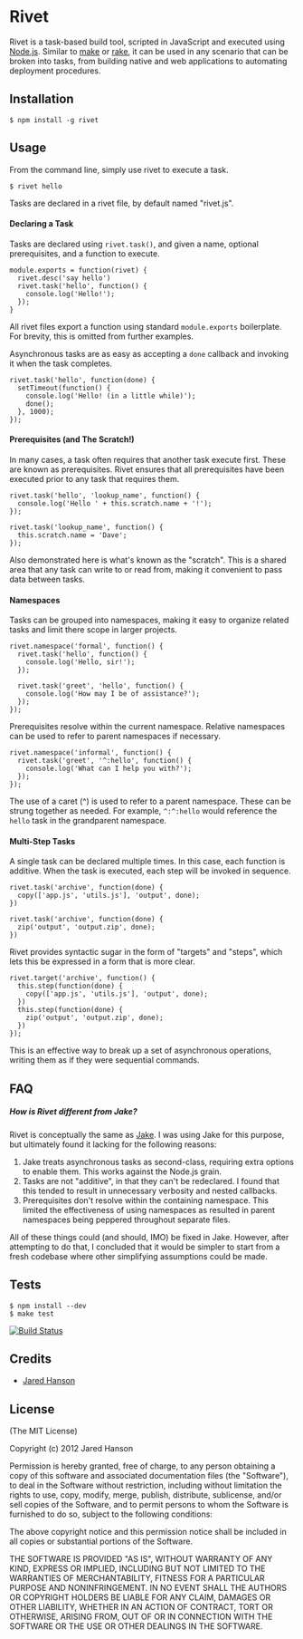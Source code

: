 # Rivet

Rivet is a task-based build tool, scripted in JavaScript and executed using
[Node.js](http://nodejs.org/).  Similar to [make](http://www.gnu.org/software/make/)
or [rake](http://rake.rubyforge.org/), it can be used in any scenario that can
be broken into tasks, from building native and web applications to automating
deployment procedures.  

## Installation

    $ npm install -g rivet

## Usage

From the command line, simply use rivet to execute a task.

    $ rivet hello
    
Tasks are declared in a rivet file, by default named "rivet.js".

#### Declaring a Task

Tasks are declared using `rivet.task()`, and given a name, optional
prerequisites, and a function to execute.

    module.exports = function(rivet) {
      rivet.desc('say hello')
      rivet.task('hello', function() {
        console.log('Hello!');
      });
    }

All rivet files export a function using standard `module.exports` boilerplate.
For brevity, this is omitted from further examples.

Asynchronous tasks are as easy as accepting a `done` callback and invoking it
when the task completes.

    rivet.task('hello', function(done) {
      setTimeout(function() {
        console.log('Hello! (in a little while)');
        done();
      }, 1000);
    });
    
#### Prerequisites (and The Scratch!)

In many cases, a task often requires that another task execute first.  These
are known as prerequisites.  Rivet ensures that all prerequisites have been
executed prior to any task that requires them.

    rivet.task('hello', 'lookup_name', function() {
      console.log('Hello ' + this.scratch.name + '!');
    });
    
    rivet.task('lookup_name', function() {
      this.scratch.name = 'Dave';
    });

Also demonstrated here is what's known as the "scratch".  This is a shared
area that any task can write to or read from, making it convenient to pass data
between tasks.

#### Namespaces

Tasks can be grouped into namespaces, making it easy to organize related tasks
and limit there scope in larger projects.

    rivet.namespace('formal', function() {
      rivet.task('hello', function() {
        console.log('Hello, sir!');
      });

      rivet.task('greet', 'hello', function() {
        console.log('How may I be of assistance?');
      });
    });
    
Prerequisites resolve within the current namespace.  Relative namespaces can be
used to refer to parent namespaces if necessary.

    rivet.namespace('informal', function() {
      rivet.task('greet', '^:hello', function() {
        console.log('What can I help you with?');
      });
    });

The use of a caret (^) is used to refer to a parent namespace.  These can be
strung together as needed.  For example, `^:^:hello` would reference the `hello`
task in the grandparent namespace.

#### Multi-Step Tasks

A single task can be declared multiple times.  In this case, each function is
additive.  When the task is executed, each step will be invoked in sequence.

    rivet.task('archive', function(done) {
      copy(['app.js', 'utils.js'], 'output', done);
    })
    
    rivet.task('archive', function(done) {
      zip('output', 'output.zip', done);
    })

Rivet provides syntactic sugar in the form of "targets" and "steps", which lets
this be expressed in a form that is more clear.

    rivet.target('archive', function() {
      this.step(function(done) {
        copy(['app.js', 'utils.js'], 'output', done);
      })
      this.step(function(done) {
        zip('output', 'output.zip', done);
      })
    });

This is an effective way to break up a set of asynchronous operations, writing
them as if they were sequential commands.

## FAQ

##### How is Rivet different from Jake?

Rivet is conceptually the same as [Jake](https://github.com/mde/jake/).  I was
using Jake for this purpose, but ultimately found it lacking for the following
reasons:

1. Jake treats asynchronous tasks as second-class, requiring extra options to
   enable them.  This works against the Node.js grain.
2. Tasks are not "additive", in that they can't be redeclared.  I found that
   this tended to result in unnecessary verbosity and nested callbacks.
3. Prerequisites don't resolve within the containing namespace.  This limited
   the effectiveness of using namespaces as resulted in parent namespaces being
   peppered throughout separate files.

All of these things could (and should, IMO) be fixed in Jake.  However, after
attempting to do that, I concluded that it would be simpler to start from a
fresh codebase where other simplifying assumptions could be made.

## Tests

    $ npm install --dev
    $ make test

[![Build Status](https://secure.travis-ci.org/jaredhanson/rivet.png)](http://travis-ci.org/jaredhanson/rivet)

## Credits

  - [Jared Hanson](http://github.com/jaredhanson)

## License

(The MIT License)

Copyright (c) 2012 Jared Hanson

Permission is hereby granted, free of charge, to any person obtaining a copy of
this software and associated documentation files (the "Software"), to deal in
the Software without restriction, including without limitation the rights to
use, copy, modify, merge, publish, distribute, sublicense, and/or sell copies of
the Software, and to permit persons to whom the Software is furnished to do so,
subject to the following conditions:

The above copyright notice and this permission notice shall be included in all
copies or substantial portions of the Software.

THE SOFTWARE IS PROVIDED "AS IS", WITHOUT WARRANTY OF ANY KIND, EXPRESS OR
IMPLIED, INCLUDING BUT NOT LIMITED TO THE WARRANTIES OF MERCHANTABILITY, FITNESS
FOR A PARTICULAR PURPOSE AND NONINFRINGEMENT. IN NO EVENT SHALL THE AUTHORS OR
COPYRIGHT HOLDERS BE LIABLE FOR ANY CLAIM, DAMAGES OR OTHER LIABILITY, WHETHER
IN AN ACTION OF CONTRACT, TORT OR OTHERWISE, ARISING FROM, OUT OF OR IN
CONNECTION WITH THE SOFTWARE OR THE USE OR OTHER DEALINGS IN THE SOFTWARE.
